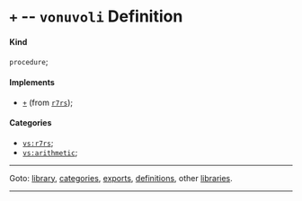 

<a id='definition__vonuvoli__ZZZZ__2b'></a>

# `+` -- `vonuvoli` Definition


<a id='definition__vonuvoli__ZZZZ__2b__kind'></a>

#### Kind

`procedure`;


<a id='definition__vonuvoli__ZZZZ__2b__implements'></a>

#### Implements

 * [`+`](../../r7rs/definitions/ZZZZ__2b.md#definition__r7rs__ZZZZ__2b) (from [`r7rs`](../../r7rs/_index.md#library__r7rs));


<a id='definition__vonuvoli__ZZZZ__2b__categories'></a>

#### Categories

 * [`vs:r7rs`](../../vonuvoli/categories/vs_3a_r7rs.md#category__vonuvoli__vs_3a_r7rs);
 * [`vs:arithmetic`](../../vonuvoli/categories/vs_3a_arithmetic.md#category__vonuvoli__vs_3a_arithmetic);

----

Goto: [library](../../vonuvoli/_index.md#library__vonuvoli), [categories](../../vonuvoli/categories/_index.md#toc__vonuvoli__categories), [exports](../../vonuvoli/exports/_index.md#toc__vonuvoli__exports), [definitions](../../vonuvoli/definitions/_index.md#toc__vonuvoli__definitions), other [libraries](../../_libraries.md#toc__libraries).

----

